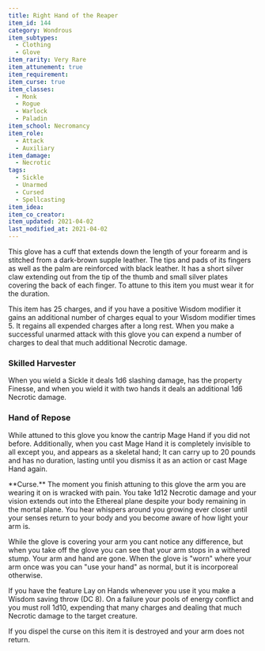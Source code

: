 ```yaml
---
title: Right Hand of the Reaper
item_id: 144
category: Wondrous
item_subtypes:
  - Clothing
  - Glove
item_rarity: Very Rare
item_attunement: true
item_requirement:
item_curse: true
item_classes:
  - Monk
  - Rogue
  - Warlock
  - Paladin
item_school: Necromancy
item_role:
  - Attack
  - Auxiliary 
item_damage:
  - Necrotic
tags:
  - Sickle
  - Unarmed
  - Cursed
  - Spellcasting
item_idea:
item_co_creator:
item_updated: 2021-04-02
last_modified_at: 2021-04-02
---
```


This glove has a cuff that extends down the length of your forearm and is stitched from a dark-brown supple leather. The tips and pads of its fingers as well as the palm are reinforced with black leather. It has a short silver claw extending out from the tip of the thumb and small silver plates covering the back of each finger. To attune to this item you must wear it for the duration.

This item has 25 charges, and if you have a positive Wisdom modifier it gains an additional number of charges equal to your Wisdom modifier times 5. It regains all expended charges after a long rest.
When you make a successful unarmed attack with this glove you can expend a number of charges to deal that much additional Necrotic damage.

### Skilled Harvester
When you wield a Sickle it deals 1d6 slashing damage, has the property Finesse, and when you wield it with two hands it deals an additional 1d6 Necrotic damage.

### Hand of Repose
While attuned to this glove you know the cantrip <magic-spell>Mage Hand</magic-spell> if you did not before. Additionally, when you cast <magic-spell>Mage Hand</magic-spell> it is completely invisible to all except you, and appears as a skeletal hand; It can carry up to 20 pounds and has no duration, lasting until you dismiss it as an action or cast <magic-spell>Mage Hand</magic-spell> again.

<div class="curse">
**Curse.** The moment you finish attuning to this glove the arm you are wearing it on is wracked with pain. You take 1d12 Necrotic damage and your vision extends out into the Ethereal plane despite your body remaining in the mortal plane. You hear whispers around you growing ever closer until your senses return to your body and you become aware of how light your arm is.

While the glove is covering your arm you cant notice any difference, but when you take off the glove you can see that your arm stops in a withered stump. Your arm and hand are gone. When the glove is "worn" where your arm once was you can "use your hand" as normal, but it is incorporeal otherwise.

If you have the feature Lay on Hands whenever you use it you make a Wisdom saving throw (DC 8). On a failure your pools of energy conflict and you must roll 1d10, expending that many charges and dealing that much Necrotic damage to the target creature.

If you dispel the curse on this item it is destroyed and your arm does not return.
</div>
